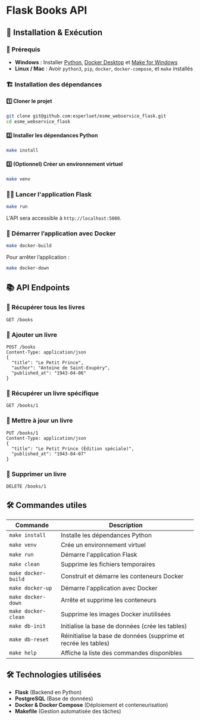 # Flask Books API

## 🚀 Installation & Exécution

### 📌 Prérequis
- **Windows** : Installer [Python](https://www.python.org/downloads/), [Docker Desktop](https://www.docker.com/products/docker-desktop/) et [Make for Windows](http://gnuwin32.sourceforge.net/packages/make.htm) 
- **Linux / Mac** : Avoir `python3`, `pip`, `docker`, `docker-compose`, et `make` installés

### 🏗️ Installation des dépendances
#### 1️⃣ Cloner le projet
```bash
git clone git@github.com:esperluet/esme_webservice_flask.git
cd esme_webservice_flask
```

#### 2️⃣ Installer les dépendances Python
```bash
make install
```

#### 3️⃣ (Optionnel) Créer un environnement virtuel
```bash
make venv
```

### 🏃‍♂️ Lancer l'application Flask
```bash
make run
```
L'API sera accessible à `http://localhost:5000`.

### 🐳 Démarrer l’application avec Docker
```bash
make docker-build
```
Pour arrêter l’application :
```bash
make docker-down
```

## 📚 API Endpoints

### 🔹 Récupérer tous les livres
```http
GET /books
```

### 🔹 Ajouter un livre
```http
POST /books
Content-Type: application/json
{
  "title": "Le Petit Prince",
  "author": "Antoine de Saint-Exupéry",
  "published_at": "1943-04-06"
}
```

### 🔹 Récupérer un livre spécifique
```http
GET /books/1
```

### 🔹 Mettre à jour un livre
```http
PUT /books/1
Content-Type: application/json
{
  "title": "Le Petit Prince (Édition spéciale)",
  "published_at": "1943-04-07"
}
```

### 🔹 Supprimer un livre
```http
DELETE /books/1
```

## 🛠 Commandes utiles

| Commande | Description |
|----------|------------|
| `make install` | Installe les dépendances Python |
| `make venv` | Crée un environnement virtuel |
| `make run` | Démarre l'application Flask |
| `make clean` | Supprime les fichiers temporaires |
| `make docker-build` | Construit et démarre les conteneurs Docker |
| `make docker-up` | Démarre l'application avec Docker |
| `make docker-down` | Arrête et supprime les conteneurs |
| `make docker-clean` | Supprime les images Docker inutilisées |
| `make db-init` | Initialise la base de données (crée les tables) |
| `make db-reset` | Réinitialise la base de données (supprime et recrée les tables) |
| `make help` | Affiche la liste des commandes disponibles |

## 🛠 Technologies utilisées
- **Flask** (Backend en Python)
- **PostgreSQL** (Base de données)
- **Docker & Docker Compose** (Déploiement et conteneurisation)
- **Makefile** (Gestion automatisée des tâches)